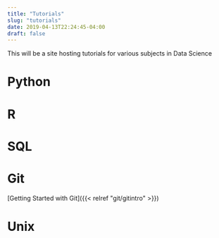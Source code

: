 ```yaml
---
title: "Tutorials"
slug: "tutorials"
date: 2019-04-13T22:24:45-04:00
draft: false
---
```

This will be a site hosting tutorials for various subjects in Data Science

# Python

# R

# SQL

# Git
[Getting Started with Git]({{< relref "git/gitintro" >}})

# Unix




